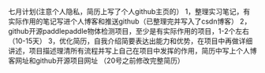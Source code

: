 七月计划(注意个人隐私，简历上写了个人github主页的）
1，整理实习笔记，有实际作用的笔记写进个人博客和推送github（已整理完并写入了csdn博客）
2，github开源paddlepaddle物体检测项目，至少是有实际作用的项目，1-2个左右（10-15天）
3，优化简历，自我介绍简要表达出能力和优势，在项目中再做详细讲述，项目描述理清所有流程并写上自己在项目中发挥的作用，简历中写上个人博客网址和github开源项目网址 （20号之前修改完整简历）
